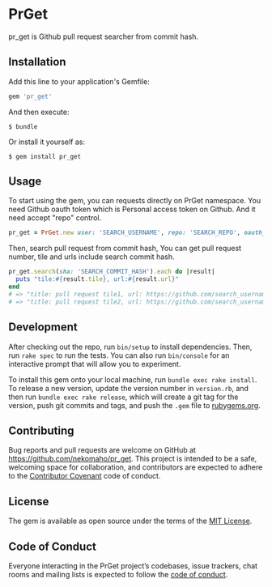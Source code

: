 # PrGet
pr_get is Github pull request searcher from commit hash.

## Installation

Add this line to your application's Gemfile:

```ruby
gem 'pr_get'
```

And then execute:

    $ bundle

Or install it yourself as:

    $ gem install pr_get

## Usage
To start using the gem, you can requests directly on PrGet namespace.
You need Github oauth token which is Personal access token on Github.
And it need accept "repo" control.

```ruby
pr_get = PrGet.new user: 'SEARCH_USERNAME', repo: 'SEARCH_REPO', oauth_token: 'PRIVATE_OAUTH_TOKEN'
```

Then, search pull request from commit hash, You can get pull request number, tile and urls include search commit hash.

```ruby
pr_get.search(sha: 'SEARCH_COMMIT_HASH').each do |result|
  puts "tile:#{result.tile}, url:#{result.url}"
end
# => "title: pull request tile1, url: https://github.com/search_username/pull/1"
# => "title: pull request tile2, url: https://github.com/search_username/pull/2"
```

## Development

After checking out the repo, run `bin/setup` to install dependencies. Then, run `rake spec` to run the tests. You can also run `bin/console` for an interactive prompt that will allow you to experiment.

To install this gem onto your local machine, run `bundle exec rake install`. To release a new version, update the version number in `version.rb`, and then run `bundle exec rake release`, which will create a git tag for the version, push git commits and tags, and push the `.gem` file to [rubygems.org](https://rubygems.org).

## Contributing

Bug reports and pull requests are welcome on GitHub at https://github.com/nekomaho/pr_get. This project is intended to be a safe, welcoming space for collaboration, and contributors are expected to adhere to the [Contributor Covenant](http://contributor-covenant.org) code of conduct.

## License

The gem is available as open source under the terms of the [MIT License](https://opensource.org/licenses/MIT).

## Code of Conduct

Everyone interacting in the PrGet project’s codebases, issue trackers, chat rooms and mailing lists is expected to follow the [code of conduct](https://github.com/nekomaho/pr_get/blob/master/CODE_OF_CONDUCT.md).

